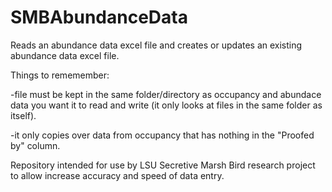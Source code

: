 # SMBAbundanceData
Reads an abundance data excel file and creates or updates an existing abundance data excel file.

Things to rememember:
  
  -file must be kept in the same folder/directory as occupancy and abundace data you want it to read and write (it only looks at files in the same folder as itself).
  
  -it only copies over data from occupancy that has nothing in the "Proofed by" column.

Repository intended for use by LSU Secretive Marsh Bird research project to allow increase accuracy and speed of data entry.
